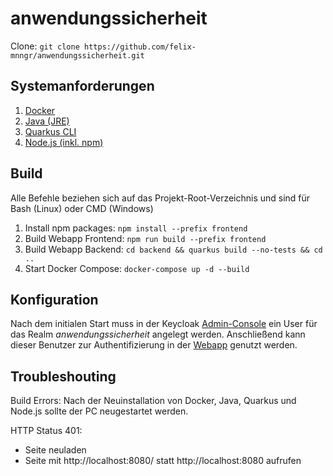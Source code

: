 # anwendungssicherheit
Clone: `git clone https://github.com/felix-mnngr/anwendungssicherheit.git`

## Systemanforderungen
1. [Docker](https://docs.docker.com/get-docker/)
2. [Java (JRE)](https://www.java.com/de/download/manual.jsp)
3. [Quarkus CLI](https://quarkus.io/get-started/)
4. [Node.js (inkl. npm)](https://nodejs.org/de)

## Build 
Alle Befehle beziehen sich auf das Projekt-Root-Verzeichnis und sind für Bash (Linux) oder CMD (Windows)
1. Install npm packages: `npm install --prefix frontend`
2. Build Webapp Frontend: `npm run build --prefix frontend`
3. Build Webapp Backend: `cd backend && quarkus build --no-tests && cd ..`
4. Start Docker Compose: `docker-compose up -d --build`

## Konfiguration
Nach dem initialen Start muss in der Keycloak [Admin-Console](http://localhost:8180/admin/master/console/#/anwendungssicherheit/users) ein User für das Realm _anwendungssicherheit_ angelegt werden. Anschließend kann dieser Benutzer zur Authentifizierung in der [Webapp](http://localhost:8080/) genutzt werden. 

## Troubleshouting
Build Errors: Nach der Neuinstallation von Docker, Java, Quarkus und Node.js sollte der PC neugestartet werden.

HTTP Status 401: 
- Seite neuladen
- Seite mit http://localhost:8080/ statt http://localhost:8080 aufrufen
